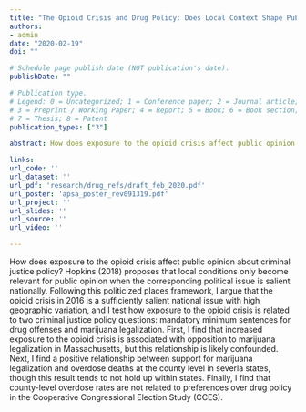 ```yaml
---
title: "The Opioid Crisis and Drug Policy: Does Local Context Shape Public Opinion?"
authors:
- admin
date: "2020-02-19"
doi: ""

# Schedule page publish date (NOT publication's date).
publishDate: ""

# Publication type.
# Legend: 0 = Uncategorized; 1 = Conference paper; 2 = Journal article;
# 3 = Preprint / Working Paper; 4 = Report; 5 = Book; 6 = Book section;
# 7 = Thesis; 8 = Patent
publication_types: ["3"]

abstract: How does exposure to the opioid crisis affect public opinion about criminal justice policy? Hopkins (2018) proposes that local conditions only become relevant for public opinion when the corresponding political issue is salient nationally. Following this politicized places framework, I argue that the opioid crisis in 2016 is a sufficiently salient national issue with high geographic variation, and I test how exposure to the opioid crisis is related to two criminal justice policy questions: mandatory minimum sentences for drug offenses and marijuana legalization. First, I find that increased exposure to the opioid crisis is associated with opposition to marijuana legalization in Massachusetts, but this relationship is likely confounded. Next, I find a positive relationship between support for marijuana legalization and overdose deaths at the county level in several states, though this result tends to not hold up within states. Finally, I find that county-level overdose rates are not related to preferences over drug policy in the Cooperative Congressional Election Study (CCES).

links:
url_code: ''
url_dataset: ''
url_pdf: 'research/drug_refs/draft_feb_2020.pdf'
url_poster: 'apsa_poster_rev091319.pdf'
url_project: ''
url_slides: ''
url_source: ''
url_video: ''

---
```


How does exposure to the opioid crisis affect public opinion about criminal justice policy? Hopkins (2018) proposes that local conditions only become relevant for public opinion when the corresponding political issue is salient nationally. Following this politicized places framework, I argue that the opioid crisis in 2016 is a sufficiently salient national issue with high geographic variation, and I test how exposure to the opioid crisis is related to two criminal justice policy questions: mandatory minimum sentences for drug offenses and marijuana legalization. First, I find that increased exposure to the opioid crisis is associated with opposition to marijuana legalization in Massachusetts, but this relationship is likely confounded. Next, I find a positive relationship between support for marijuana legalization and overdose deaths at the county level in severla states, though this result tends to not hold up within states. Finally, I find that county-level overdose rates are not related to preferences over drug policy in the Cooperative Congressional Election Study (CCES).

